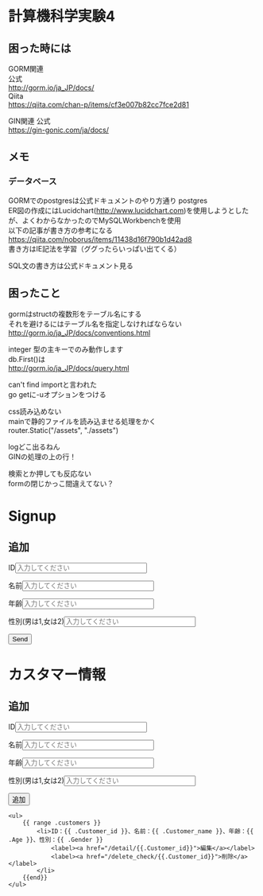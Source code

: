 # 計算機科学実験4

## 困った時には
GORM関連  
公式  
http://gorm.io/ja_JP/docs/  
Qiita  
https://qiita.com/chan-p/items/cf3e007b82cc7fce2d81  

GIN関連
公式  
https://gin-gonic.com/ja/docs/

## メモ

### データベース
GORMでのpostgresは公式ドキュメントのやり方通り
postgres  
ER図の作成にはLucidchart(http://www.lucidchart.com)を使用しようとしたが、よくわからなかったのでMySQLWorkbenchを使用  
以下の記事が書き方の参考になる  
https://qiita.com/noborus/items/11438d16f790b1d42ad8  
書き方はIE記法を学習（ググったらいっぱい出てくる）

SQL文の書き方は公式ドキュメント見る

## 困ったこと
gormはstructの複数形をテーブル名にする  
それを避けるにはテーブル名を指定しなければならない  
http://gorm.io/ja_JP/docs/conventions.html

integer 型の主キーでのみ動作します  
db.First()は  
http://gorm.io/ja_JP/docs/query.html

can't find importと言われた  
go getに-uオプションをつける

css読み込めない  
mainで静的ファイルを読み込ませる処理をかく  
router.Static("/assets", "./assets")

logどこ出るねん  
GINの処理の上の行！

検索とか押しても反応ない  
formの閉じかっこ間違えてない？

<h1>Signup</h1>
    <h2>追加</h2>
    <!-- /newにPOSTで投げる -->
    <!-- Go側のcreateのとことつながっている -->
    <form method="post" action="/new">
        <p>ID<input type="text" name="customer_id" size="30" placeholder="入力してください" ></p>
        <p>名前<input type="text" name="customer_name" size="30" placeholder="入力してください" ></p>
        <p>年齢<input type="text" name="age" size="30" placeholder="入力してください" ></p>
        <p>性別(男は1,女は2)<input type="text" name="gender" size="30" placeholder="入力してください" ></p>
        <p><input type="submit" value="Send"></p>
    </form>


<h1>カスタマー情報</h1>
    <h2>追加</h2>
    <!-- /newにPOSTで投げる -->
    <!-- Go側のcreateのとことつながっている -->
    <form method="post" action="/new">
        <p>ID<input type="text" name="customer_id" size="30" placeholder="入力してください" ></p>
        <p>名前<input type="text" name="customer_name" size="30" placeholder="入力してください" ></p>
        <p>年齢<input type="text" name="age" size="30" placeholder="入力してください" ></p>
        <p>性別(男は1,女は2)<input type="text" name="gender" size="30" placeholder="入力してください" ></p>
        <p><input type="submit" value="追加"></p>
    </form>

    <ul>
        {{ range .customers }}
            <li>ID：{{ .Customer_id }}、名前：{{ .Customer_name }}、年齢：{{ .Age }}、性別：{{ .Gender }}
                <label><a href="/detail/{{.Customer_id}}">編集</a></label>
                <label><a href="/delete_check/{{.Customer_id}}">削除</a></label>
            </li>
        {{end}}
    </ul>